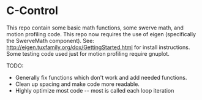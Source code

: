 # C-Control

This repo contain some basic math functions, some swerve math, and motion profiling code. This repo now requires the use of eigen (specifically the SwerveMath component). See: http://eigen.tuxfamily.org/dox/GettingStarted.html for install instructions. Some testing code used just for motion profiling require gnuplot.


TODO:

* Generally fix functions which don't work and add needed functions.
* Clean up spacing and make code more readable.
* Highly optimize most code -- most is called each loop iteration

